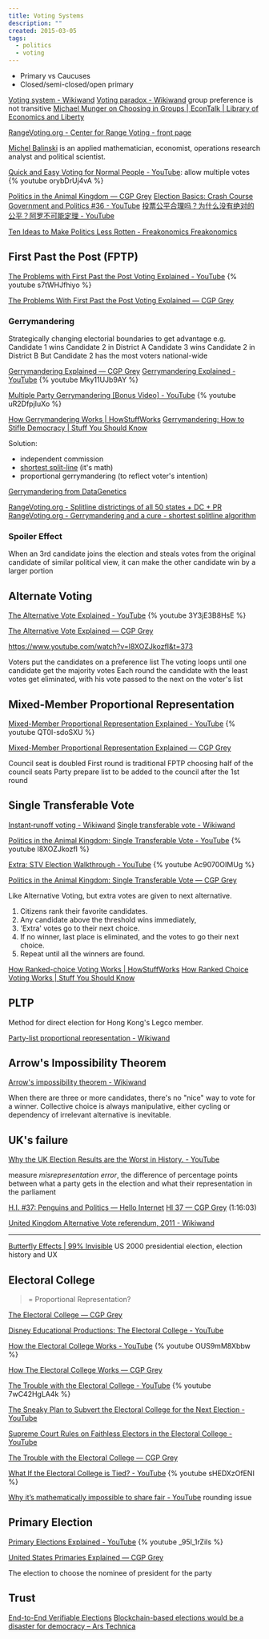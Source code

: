 ```yaml
---
title: Voting Systems
description: ""
created: 2015-03-05
tags:
  - politics
  - voting
---
```


- Primary vs Caucuses
- Closed/semi-closed/open primary

[Voting system - Wikiwand](http://www.wikiwand.com/en/Voting_system)
[Voting paradox - Wikiwand](http://www.wikiwand.com/en/Voting_paradox) group preference is not transitive
[Michael Munger on Choosing in Groups | EconTalk | Library of Economics and Liberty](http://www.econtalk.org/archives/2015/02/michael_munger_1.html)

[RangeVoting.org - Center for Range Voting - front page](https://www.rangevoting.org/)

[Michel Balinski](https://www.wikiwand.com/en/Michel_Balinski#/Research_contributions) is an applied mathematician, economist, operations research analyst and political scientist.

[Quick and Easy Voting for Normal People - YouTube](https://www.youtube.com/watch?v=orybDrUj4vA): allow multiple votes
{% youtube orybDrUj4vA %}

[Politics in the Animal Kingdom — CGP Grey](http://www.cgpgrey.com/politics-in-the-animal-kingdom/)
[Election Basics: Crash Course Government and Politics #36 - YouTube](https://www.youtube.com/watch?v=48EZKXweGDo)
[投票公平合理吗？为什么没有绝对的公平？阿罗不可能定理 - YouTube](https://www.youtube.com/watch?v=9Oisrp99L14)

[Ten Ideas to Make Politics Less Rotten - Freakonomics Freakonomics](http://freakonomics.com/podcast/idea-must-die-election-edition/)

## First Past the Post (FPTP)

[The Problems with First Past the Post Voting Explained - YouTube](https://www.youtube.com/watch?v=s7tWHJfhiyo)
{% youtube s7tWHJfhiyo %}

[The Problems With First Past the Post Voting Explained — CGP Grey](http://www.cgpgrey.com/blog/the-problems-with-first-past-the-post-voting-explained.html)

### Gerrymandering

Strategically changing electorial boundaries to get advantage
e.g.
Candidate 1 wins Candidate 2 in District A
Candidate 3 wins Candidate 2 in District B
But Candidate 2 has the most voters national-wide

[Gerrymandering Explained — CGP Grey](http://www.cgpgrey.com/blog/gerrymandering-explained.html)
[Gerrymandering Explained - YouTube](https://www.youtube.com/watch?v=Mky11UJb9AY)
{% youtube Mky11UJb9AY %}

[Multiple Party Gerrymandering [Bonus Video] - YouTube](https://www.youtube.com/watch?v=uR2DfpjIuXo)
{% youtube uR2DfpjIuXo %}

[How Gerrymandering Works | HowStuffWorks](https://people.howstuffworks.com/gerrymandering.htm/printable)
[Gerrymandering: How to Stifle Democracy | Stuff You Should Know](https://www.stuffyoushouldknow.com/podcasts/gerrymandering-how-to-stifle-democracy.htm)

Solution:

- independent commission
- [shortest split-line](https://www.youtube.com/watch?v=kUS9uvYyn3A) (it's math)
- proportional gerrymandering (to reflect voter's intention)

[Gerrymandering from DataGenetics](http://datagenetics.com/blog/march12015/index.html)

[RangeVoting.org - Splitline districtings of all 50 states + DC + PR](https://www.rangevoting.org/SplitLR.html)
[RangeVoting.org - Gerrymandering and a cure - shortest splitline algorithm](https://www.rangevoting.org/GerryExamples.html)

### Spoiler Effect

When an 3rd candidate joins the election and steals votes from the original candidate of similar political view, it can make the other candidate win by a larger portion

## Alternate Voting

[The Alternative Vote Explained - YouTube](https://www.youtube.com/watch?v=3Y3jE3B8HsE)
{% youtube 3Y3jE3B8HsE %}

[The Alternative Vote Explained — CGP Grey](http://www.cgpgrey.com/blog/the-alternative-vote-explained.html)

https://www.youtube.com/watch?v=l8XOZJkozfI&t=373

Voters put the candidates on a preference list
The voting loops until one candidate get the majority votes
Each round the candidate with the least votes get eliminated, with his vote passed to the next on the voter's list

## Mixed-Member Proportional Representation

[Mixed-Member Proportional Representation Explained - YouTube](https://www.youtube.com/watch?v=QT0I-sdoSXU)
{% youtube QT0I-sdoSXU %}

[Mixed-Member Proportional Representation Explained — CGP Grey](http://www.cgpgrey.com/blog/mixed-member-proportional-representation-explained.html)

Council seat is doubled
First round is traditional FPTP choosing half of the council seats
Party prepare list to be added to the council after the 1st round

## Single Transferable Vote

[Instant‐runoff voting - Wikiwand](http://www.wikiwand.com/en/Instant‐runoff_voting)
[Single transferable vote - Wikiwand](https://www.wikiwand.com/en/Single_transferable_vote)

[Politics in the Animal Kingdom: Single Transferable Vote - YouTube](https://www.youtube.com/watch?v=l8XOZJkozfI)
{% youtube l8XOZJkozfI %}

[Extra: STV Election Walkthrough - YouTube](https://www.youtube.com/watch?v=Ac9070OIMUg)
{% youtube Ac9070OIMUg %}

[Politics in the Animal Kingdom: Single Transferable Vote — CGP Grey](http://www.cgpgrey.com/blog/politics-in-the-animal-kingdom-single-transferable-vote)

Like Alternative Voting, but extra votes are given to next alternative.

1. Citizens rank their favorite candidates.
2. Any candidate above the threshold wins immediately,
3. 'Extra' votes go to their next choice.
4. If no winner, last place is eliminated, and the votes to go their next choice.
5. Repeat until all the winners are found.

[How Ranked-choice Voting Works | HowStuffWorks](https://people.howstuffworks.com/ranked-choice-voting.htm/printable)
[How Ranked Choice Voting Works | Stuff You Should Know](https://www.stuffyoushouldknow.com/podcasts/how-ranked-choice-voting-works.htm)

## PLTP

Method for direct election for Hong Kong's Legco member.

[Party-list proportional representation - Wikiwand](https://www.wikiwand.com/en/Party-list_proportional_representation)

## Arrow's Impossibility Theorem

[Arrow's impossibility theorem - Wikiwand](https://www.wikiwand.com/en/Arrow's_impossibility_theorem)

When there are three or more candidates, there's no "nice" way to vote for a winner. Collective choice is always manipulative, either cycling or dependency of irrelevant alternative is inevitable.

## UK's failure

[Why the UK Election Results are the Worst in History. - YouTube](https://www.youtube.com/watch?v=r9rGX91rq5I)

measure _misrepresentation error_, the difference of percentage points between what a party gets in the election and what their representation in the parliament

[H.I. #37: Penguins and Politics — Hello Internet](http://www.hellointernet.fm/podcast/37)
[HI 37 — CGP Grey](http://www.cgpgrey.com/hi-37-rdr) (1:16:03)

[United Kingdom Alternative Vote referendum, 2011 - Wikiwand](http://www.wikiwand.com/en/United_Kingdom_Alternative_Vote_referendum,_2011)

---

[Butterfly Effects | 99% Invisible](http://99percentinvisible.org/episode/butterfly-effects/) US 2000 presidential election, election history and UX

## Electoral College

> = Proportional Representation?

[The Electoral College — CGP Grey](http://www.cgpgrey.com/the-electoral-college/)

[Disney Educational Productions: The Electoral College - YouTube](https://www.youtube.com/watch?v=bCjWPo70XZY)

[How the Electoral College Works - YouTube](https://www.youtube.com/watch?v=OUS9mM8Xbbw)
{% youtube OUS9mM8Xbbw %}

[How The Electoral College Works — CGP Grey](http://www.cgpgrey.com/blog/how-the-electoral-college-works.html)

[The Trouble with the Electoral College - YouTube](https://www.youtube.com/watch?v=7wC42HgLA4k)
{% youtube 7wC42HgLA4k %}

[The Sneaky Plan to Subvert the Electoral College for the Next Election - YouTube](https://www.youtube.com/watch?v=tUX-frlNBJY)

[Supreme Court Rules on Faithless Electors in the Electoral College - YouTube](https://www.youtube.com/watch?v=COmW6r23zas)

[The Trouble with the Electoral College — CGP Grey](http://www.cgpgrey.com/blog/the-trouble-with-the-electoral-college.html)

[What If the Electoral College is Tied? - YouTube](https://www.youtube.com/watch?v=sHEDXzOfENI)
{% youtube sHEDXzOfENI %}

[Why it’s mathematically impossible to share fair - YouTube](https://www.youtube.com/watch?v=GVhFBujPlVo) rounding issue

## Primary Election

[Primary Elections Explained - YouTube](https://www.youtube.com/watch?v=_95I_1rZiIs)
{% youtube _95I_1rZiIs %}

[United States Primaries Explained — CGP Grey](http://www.cgpgrey.com/blog/united-states-primaries-explained.html)

The election to choose the nominee of president for the party

## Trust

[End-to-End Verifiable Elections](https://freedom-to-tinker.com/2018/11/05/end-to-end-verifiable-elections/)
[Blockchain-based elections would be a disaster for democracy – Ars Technica](https://arstechnica.com/tech-policy/2018/11/blockchain-based-elections-would-be-a-disaster-for-democracy/?amp=1)
